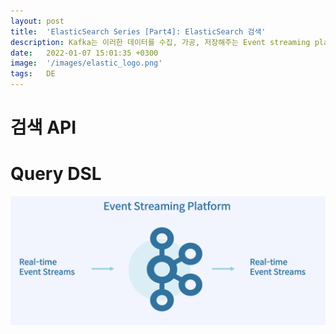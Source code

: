 ```yaml
---
layout: post
title:  'ElasticSearch Series [Part4]: ElasticSearch 검색'
description: Kafka는 이러한 데이터를 수집, 가공, 저장해주는 Event streaming platform입니다.
date:   2022-01-07 15:01:35 +0300
image:  '/images/elastic_logo.png'
tags:   DE
---
```



# 검색 API

# Query DSL

![](/images/kafka_2.png)
